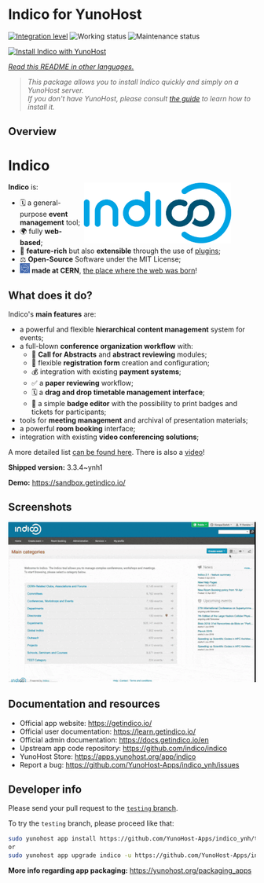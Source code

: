 <!--
N.B.: This README was automatically generated by <https://github.com/YunoHost/apps/tree/master/tools/readme_generator>
It shall NOT be edited by hand.
-->

# Indico for YunoHost

[![Integration level](https://apps.yunohost.org/badge/integration/indico)](https://ci-apps.yunohost.org/ci/apps/indico/)
![Working status](https://apps.yunohost.org/badge/state/indico)
![Maintenance status](https://apps.yunohost.org/badge/maintained/indico)

[![Install Indico with YunoHost](https://install-app.yunohost.org/install-with-yunohost.svg)](https://install-app.yunohost.org/?app=indico)

*[Read this README in other languages.](./ALL_README.md)*

> *This package allows you to install Indico quickly and simply on a YunoHost server.*  
> *If you don't have YunoHost, please consult [the guide](https://yunohost.org/install) to learn how to install it.*

## Overview

# Indico 

<img src="https://github.com/indico/indico/raw/master/indico/web/static/images/logo_indico.png"
     align="right"
     width="300"
     style="width: 300px; float: right; margin-right: 50px;">

**Indico** is:
 * 🗓 a general-purpose **event management** tool;
 * 🌍 fully **web-based**;
 * 🧩 **feature-rich** but also **extensible** through the use of [plugins](https://docs.getindico.io/en/stable/plugins/);
 * ⚖️ **Open-Source** Software under the MIT License;
 * <img src="https://raw.githubusercontent.com/indico/assets/master/cern_badge.png" width="20"> **made at CERN**, [the place where the web was born](https://home.cern/science/computing/birth-web)!

## What does it do?
Indico's **main features** are:
 * a powerful and flexible **hierarchical content management** system for events;
 * a full-blown **conference organization workflow** with:
   - 📢 **Call for Abstracts** and **abstract reviewing** modules;
   - 📝 flexible **registration form** creation and configuration;
   - 💰 integration with existing **payment systems**;
   - ✅ a **paper reviewing** workflow;
   - 🗓 a **drag and drop timetable management interface**;
   - 🎫 a simple **badge editor** with the possibility to print badges and tickets for participants;
 * tools for **meeting management** and archival of presentation materials;
 * a powerful **room booking** interface;
 * integration with existing **video conferencing solutions**;

A more detailed list [can be found here](https://getindico.io/features/). There is also a [video](https://www.youtube.com/watch?v=yo8rgg9dOcc)!


**Shipped version:** 3.3.4~ynh1

**Demo:** <https://sandbox.getindico.io/>

## Screenshots

![Screenshot of Indico](./doc/screenshots/sneakpeek.gif)

## Documentation and resources

- Official app website: <https://getindico.io/>
- Official user documentation: <https://learn.getindico.io/>
- Official admin documentation: <https://docs.getindico.io/en>
- Upstream app code repository: <https://github.com/indico/indico>
- YunoHost Store: <https://apps.yunohost.org/app/indico>
- Report a bug: <https://github.com/YunoHost-Apps/indico_ynh/issues>

## Developer info

Please send your pull request to the [`testing` branch](https://github.com/YunoHost-Apps/indico_ynh/tree/testing).

To try the `testing` branch, please proceed like that:

```bash
sudo yunohost app install https://github.com/YunoHost-Apps/indico_ynh/tree/testing --debug
or
sudo yunohost app upgrade indico -u https://github.com/YunoHost-Apps/indico_ynh/tree/testing --debug
```

**More info regarding app packaging:** <https://yunohost.org/packaging_apps>
